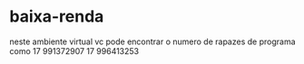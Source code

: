 # baixa-renda
neste ambiente virtual vc pode encontrar o numero de rapazes de programa como
17 991372907
17 996413253
